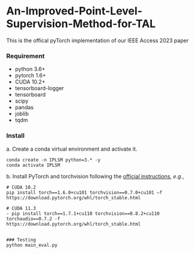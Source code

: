 # An-Improved-Point-Level-Supervision-Method-for-TAL
This is the offical pyTorch implementation of our IEEE Access 2023 paper

### Requirement

- python 3.6+
- pytorch 1.6+
- CUDA 10.2+
- tensorboard-logger
- tensorboard
- scipy
- pandas 
- joblib
- tqdm

### Install

a. Create a conda virtual environment and activate it.

```shell
conda create -n IPLSM python=3.* -y
conda activate IPLSM
```

b. Install PyTorch and torchvision following the [official instructions](https://pytorch.org/), *e.g.*,

```shell
# CUDA 10.2
pip install torch==1.6.0+cu101 torchvision==0.7.0+cu101 –f https://download.pytorch.org/whl/torch_stable.html

# CUDA 11.3
- pip install torch==1.7.1+cu110 torchvision==0.8.2+cu110 torchaudio==0.7.2 -f https://download.pytorch.org/whl/torch_stable.html


### Testing
python main_eval.py
